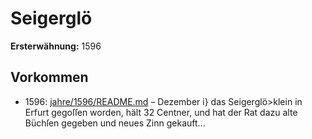 # Seigerglö

**Ersterwähnung:** 1596

## Vorkommen
- 1596: [jahre/1596/README.md](../jahre/1596/README.md) – Dezember i} das Seigerglö>klein
in Erfurt gegoſſen worden, hält 32 Centner, und hat der
Rat dazu alte Büchſen gegeben und neues Zinn gekauft...

